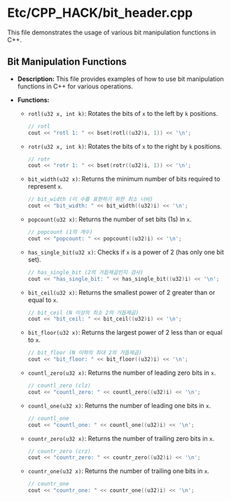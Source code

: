 # Etc/CPP_HACK/bit_header.cpp

This file demonstrates the usage of various bit manipulation functions in C++.

## Bit Manipulation Functions

*   **Description:** This file provides examples of how to use bit manipulation functions in C++ for various operations.

*   **Functions:**
    *   `rotl(u32 x, int k)`: Rotates the bits of `x` to the left by `k` positions.
        ```cpp
        // rotl
        cout << "rotl 1: " << bset(rotl((u32)i, 1)) << '\n';
        ```
    *   `rotr(u32 x, int k)`: Rotates the bits of `x` to the right by `k` positions.
        ```cpp
        // rotr
        cout << "rotr 1: " << bset(rotr((u32)i, 1)) << '\n';
        ```
    *   `bit_width(u32 x)`: Returns the minimum number of bits required to represent `x`.
        ```cpp
        // bit_width (이 수를 표현하기 위한 최소 너비)
        cout << "bit_width: " << bit_width((u32)i) << '\n';
        ```
    *   `popcount(u32 x)`: Returns the number of set bits (1s) in `x`.
        ```cpp
        // popcount (1의 개수)
        cout << "popcount: " << popcount((u32)i) << '\n';
        ```
    *   `has_single_bit(u32 x)`: Checks if `x` is a power of 2 (has only one bit set).
        ```cpp
        // has_single_bit (2의 거듭제곱인지 검사)
        cout << "has_single_bit: " << has_single_bit((u32)i) << '\n';
        ```
    *   `bit_ceil(u32 x)`: Returns the smallest power of 2 greater than or equal to `x`.
        ```cpp
        // bit_ceil (N 이상의 최소 2의 거듭제곱)
        cout << "bit_ceil: " << bit_ceil((u32)i) << '\n';
        ```
    *   `bit_floor(u32 x)`: Returns the largest power of 2 less than or equal to `x`.
        ```cpp
        // bit_floor (N 이하의 최대 2의 거듭제곱)
        cout << "bit_floor: " << bit_floor((u32)i) << '\n';
        ```
    *   `countl_zero(u32 x)`: Returns the number of leading zero bits in `x`.
        ```cpp
        // countl_zero (clz)
        cout << "countl_zero: " << countl_zero((u32)i) << '\n';
        ```
    *   `countl_one(u32 x)`: Returns the number of leading one bits in `x`.
        ```cpp
        // countl_one
        cout << "countl_one: " << countl_one((u32)i) << '\n';
        ```
    *   `countr_zero(u32 x)`: Returns the number of trailing zero bits in `x`.
        ```cpp
        // countr_zero (crz)
        cout << "countr_zero: " << countr_zero((u32)i) << '\n';
        ```
    *   `countr_one(u32 x)`: Returns the number of trailing one bits in `x`.
        ```cpp
        // countr_one
        cout << "countr_one: " << countr_one((u32)i) << '\n';